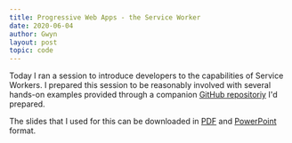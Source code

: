 ```yaml
---
title: Progressive Web Apps - the Service Worker
date: 2020-06-04
author: Gwyn
layout: post
topic: code
---
```


Today I ran a session to introduce developers to the capabilities of Service Workers. I prepared this session to be reasonably involved with several hands-on examples provided through a companion [GitHub repositoriy](https://github.com/gtvj/exploring-pwas) I'd prepared.

The slides that I used for this can be downloaded in [PDF](/content/progressive-web-apps-part-2-service-workers.pdf) and [PowerPoint](/content/progressive-web-apps-part-2-service-workers.pptx) format. 
